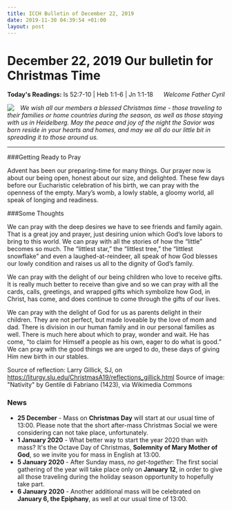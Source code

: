 ```yaml
---
title: ICCH Bulletin of December 22, 2019
date: 2019-11-30 04:39:54 +01:00
layout: post
---
```


# December 22, 2019 Our bulletin for Christmas Time
<span style="float: right"><em>Welcome Father Cyril</em></span>
**Today's Readings:** Is 52:7-10 | Heb 1:1-6 | Jn 1:1-18


<img style="float: left; margin-right: 1em;" src="https://upload.wikimedia.org/wikipedia/commons/thumb/1/15/Gentile_da_Fabriano_-_Nativity_-_WGA08543.jpg/800px-Gentile_da_Fabriano_-_Nativity_-_WGA08543.jpg">

*We wish all our members a blessed Christmas time - those traveling to their families or home countries during the season, as well as those staying with us in Heidelberg. May the peace and joy of the night the Savior was born reside in your hearts and homes, and may we all do our little bit in spreading it to those around us.*

_______________

###Getting Ready to Pray

Advent has been our preparing-time for many things. Our prayer now is about our being open, honest about our size, and delighted. These few days before our Eucharistic celebration of his birth, we can pray with the openness of the empty. Mary’s womb, a lowly stable, a gloomy world, all speak of longing and readiness.

###Some Thoughts 

We can pray with the deep desires we have to see friends and family again. That is a great joy and prayer, just desiring union which God’s love labors to bring to this world. We can pray with all the stories of how the “little” becomes so much. The “littlest star,” the “littlest tree,” the “littlest snowflake” and even a laughed-at-reindeer, all speak of how God blesses our lowly condition and raises us all to the dignity of God’s family.

We can pray with the delight of our being children who love to receive gifts. It is really much better to receive than give and so we can pray with all the cards, calls, greetings, and wrapped gifts which symbolize how God, in Christ, has come, and does continue to come through the gifts of our lives.

We can pray with the delight of God for us as parents delight in their children. They are not perfect, but made loveable by the love of mom and dad. There is division in our human family and in our personal families as well. There is much here about which to pray, wonder and wait. He has come, “to claim for Himself a people as his own, eager to do what is good.” We can pray with the good things we are urged to do, these days of giving Him new birth in our stables.                   



Source of reflection: Larry Gillick, SJ, on https://liturgy.slu.edu/ChristmasA19/reflections_gillick.html
Source of image: "Nativity" by Gentile di Fabriano (1423), via Wikimedia Commons

### News 

* **25 December** - Mass on **Christmas Day** will start at our usual time of 13:00.
Please note that the short after-mass Christmas Social we were considering can not take place, unfortunately.
* **1 January 2020** - What better way to start the year 2020 than with mass? It's the Octave Day of Christmas, **Solemnity of Mary Mother of God**, so we invite you for mass in English at 13:00.
* **5 January 2020** - After Sunday mass, *no get-together*: The first social gathering of the year will take place only on **January 12**, in order to give all those traveling during the holiday season opportunity to hopefully take part.
* **6 January 2020** - Another additional mass will be celebrated on **January 6, the Epiphany**, as well at our usual time of 13:00.
